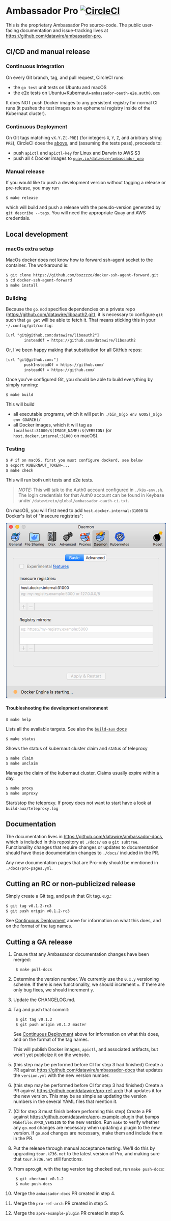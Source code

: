 # Ambassador Pro [![CircleCI](https://circleci.com/gh/datawire/apro.svg?style=svg&circle-token=81544a8dc30c28df7705975ad2dd4bfee63b653b)](https://circleci.com/gh/datawire/apro)

This is the proprietary Ambassador Pro source-code.  The public
user-facing documentation and issue-tracking lives at
<https://github.com/datawire/ambassador-pro>.

## CI/CD and manual release

### Continuous Integration

On every Git branch, tag, and pull request, CircleCI runs:
 - the `go test` unit tests on Ubuntu and macOS
 - the e2e tests on Ubuntu+Kubernaut+`ambassador-oauth-e2e.auth0.com`

It does NOT push Docker images to any persistent registry for normal
CI runs (it pushes the test images to an ephemeral registry inside of
the Kubernaut cluster).

### Continuous Deployment

On Git tags matching `vX.Y.Z[-PRE]` (for integers `X`, `Y`, `Z`, and
arbitrary string `PRE`), CircleCI does the
[above](#continuous-integration), and (assuming the tests pass),
proceeds to:
 - push `apictl` and `apictl-key` for Linux and Darwin to AWS S3
 - push all 4 Docker images to
   [`quay.io/datawire/ambassador_pro`](https://quay.io/repository/datawire/ambassador_pro?tab=tags)

### Manual release

If you would like to push a development version without tagging a
release or pre-release, you may run

    $ make release

which will build and push a release with the pseudo-version generated
by `git describe --tags`.  You will need the appropriate Quay and AWS
credentials.

## Local development

### macOs extra setup

MacOs docker does not know how to forward ssh-agent socket to the container.
The workaround is:

    $ git clone https://github.com/bozzzzo/docker-ssh-agent-forward.git
    $ cd docker-ssh-agent-forward
    $ make install
### Building

Because the `go.mod` specifies dependencies on a private repo
(https://github.com/datawire/liboauth2.git), it is necessary to
configure `git` such that `go get` will be able to fetch it.  That
means sticking this in your `~/.config/git/config`:

    [url "git@github.com:datawire/liboauth2"]
            insteadOf = https://github.com/datawire/liboauth2

Or, I've been happy making that substitution for all GitHub repos:

    [url "git@github.com:"]
            pushInsteadOf = https://github.com/
            insteadOf = https://github.com/

Once you've configured Git, you should be able to build everything by
simply running:

    $ make build

This will build
 - all executable programs, which it will put in
   `./bin_$(go env GOOS)_$(go env GOARCH)/`
 - all Docker images, which it will tag as
   `localhost:31000/$(IMAGE_NAME):$(VERSION)` (or
   `host.docker.internal:31000` on macOS).

### Testing

    $ # if on macOS, first you must configure dockerd, see below
    $ export KUBERNAUT_TOKEN=...
    $ make check

This will run both unit tests and e2e tests.

 > *NOTE:* This will talk to the Auth0 account configured in
 > `./k8s-env.sh`.  The login credentials for that Auth0 account can
 > be found in Keybase under
 > `/datawireio/global/ambassador-oauth-ci.txt`.

On macOS, you will first need to add `host.docker.internal:31000` to
Docker's list of "Insecure registries":

<p align="center">
  <img src="README-macos-insecure-registries.png" alt="Docker for Mac &quot;Preferences…&quot; dialog to set the list of &quot;Insecure registries&quot;"/>
</p>

#### Troubleshooting the development environment

    $ make help

Lists all the available targets. See also the [`build-aux` docs](./build-aux/docs/intro.md)

    $ make status

Shows the status of kubernaut cluster claim and status of teleproxy

    $ make claim
    $ make unclaim
    
Manage the claim of the kubernaut cluster. Claims usually expire within a day.

    $ make proxy
    $ make unproxy
    
Start/stop the teleproxy. If proxy does not want to start have a look at `build-aux/teleproxy.log`

## Documentation

The documentation lives in
<https://github.com/datawire/ambassador-docs>, which is included in
this repository at `./docs/` as a `git subtree`.  Functionality
changes that require changes or updates to documentation should have
those documentation changes to `./docs/` included in the PR.

Any new documentation pages that are Pro-only should be mentioned in
`./docs/pro-pages.yml`.

## Cutting an RC or non-publicized release

Simply create a Git tag, and push that Git tag.  e.g.:

    $ git tag v0.1.2-rc3
    $ git push origin v0.1.2-rc3

See [Continuous Deployment](#continuous-deployment) above for
information on what this does, and on the format of the tag names.

## Cutting a GA release

1. Ensure that any Ambassador documentation changes have been merged:

        $ make pull-docs

2. Determine the version number. We currently use the `0.x.y` versioning
   scheme. If there is new functionality, we should increment `x`. If
   there are only bug fixes, we should increment `y`.

3. Update the CHANGELOG.md.

4. Tag and push that commit:

        $ git tag v0.1.2
        $ git push origin v0.1.2 master

   See [Continuous Deployment](#continuous-deployment) above for
   information on what this does, and on the format of the tag names.

   This will publish Docker images, `apictl`, and associated
   artifacts, but won't yet publicize it on the website.

5. (this step may be performed before CI for step 3 had finished) Create
   a PR against <https://github.com/datawire/ambassador-docs> that
   updates the `version.yml` with the new version number.

6. (this step may be performed before CI for step 3 had finished)
   Create a PR against <https://github.com/datawire/pro-ref-arch> that
   updates it for the new version.  This may be as simple as updating
   the version numbers in the several YAML files that mention it.

7. (CI for step 3 must finish before performing this step) Create a PR
   against <https://github.com/datawire/apro-example-plugin> that
   bumps `Makefile:APRO_VERSION` to the new version.  Run `make` to
   verify whether any `go.mod` changes are necessary when updating a
   plugin to the new version.  If `go.mod` changes are necessary, make
   them and include them in the PR.

8. Put the release through manual acceptance testing. We'll do this by
   upgrading `tour.k736.net` to the latest version of Pro, and making
   sure that `tour.k736.net` still functions.

9. From apro.git, with the tag version tag checked out, run `make
   push-docs`:

        $ git checkout v0.1.2
        $ make push-docs

10. Merge the `ambassador-docs` PR created in step 4.

11. Merge the `pro-ref-arch` PR created in step 5.

12. Merge the `apro-example-plugin` PR created in step 6.
